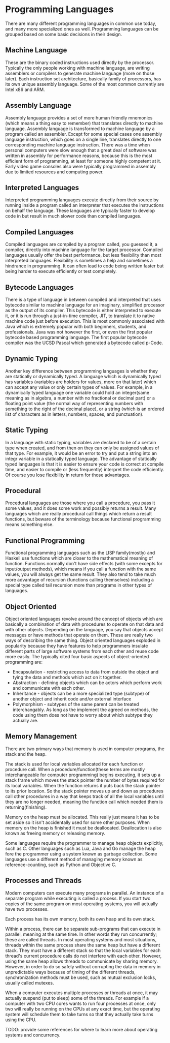 Programming Languages
=====================

There are many different programming languages in common use today, and many more
specialized ones as well.  Programming languages can be grouped based on some
basic decisions in their design.

Machine Language
----------------

These are the binary coded instructions used directly by the processor.
Typically the only people working with machine language, are writing
assemblers or compilers to generate machine language (more on those later).
Each instruction set architecture, basically family of processors, has its own
unique assembly language.  Some of the most common currently are Intel x86 and ARM.

Assembly Language
-----------------

Assembly language provides a set of more human friendly mnemonics (which
means a thing easy to remember) that translates directly to machine language.
Assembly language is transformed to machine language by a program called an
assembler. Except for some special cases one assembly language instruction,
which goes on a single line, translates directly to one corresponding machine
language instruction.  There was a time when personal computers were slow
enough that a great deal of software was written in assembly for performance
reasons, because this is the most efficient form of programming, at least for
someone highly competent at it.  Early video game consoles also were typically
programmed in assembly due to limited resources and computing power.

Interpreted Languages
---------------------

Interpreted programming languages execute directly from their source by
running inside a program called an interpreter that executes the instructions
on behalf the language.  These languages are typically faster to develop code
in but result in much slower code than compiled languages.

Compiled Languages
------------------

Compiled languages are compiled by a program called, you guessed it, a
compiler, directly into machine language for the target processor.  Compiled
languages usually offer the best performance, but less flexibility than most
interpreted languages.  Flexibility is sometimes a help and sometimes a
hindrance in programming.  It can often lead to code being written faster but
being harder to execute efficiently or test completely.

Bytecode Languages
------------------

There is a type of language in between compiled and interpreted that uses
bytecode similar to machine language for an imaginary, simplified processor as
the output of its compiler.  This bytecode is either interpreted to execute
it, or it is run through a just-in-time compiler, JIT, to translate it to
native machine code just before execution.  This is most commonly associated
with Java which is extremely popular with both beginners, students, and
professionals.  Java was not however the first, or even the first popular
bytecode based programming language. The first popular bytecode compiler was
the UCSD Pascal which generated a bytecode called p-Code.

Dynamic Typing
--------------

Another key difference between programming languages is whether they are
statically or dynamically typed.  A language which is dynamically typed has
variables (variables are holders for values, more on that later) which can
accept any value or only certain types of values.  For example, in a
dynamically typed language one variable could hold an integer(same meaning as
in algebra, a number with no fractional or decimal part) or a floating point
value (the normal way of representing numbers with something to the right of
the decimal place), or a string (which is an ordered list of characters as in
letters, numbers, spaces, and punctuation).

Static Typing
-------------

In a language with static typing, variables are declared to be of a certain
type when created, and from then on they can only be assigned values of that
type. For example, it would be an error to try and put a string into an integr
variable in a statically typed language.  The advantage of statically typed
languages is that it is easier to ensure your code is correct at compile time,
and easier to compile or (less frequently) interpret the code efficiently. Of
course you lose flexibility in return for those advantages.

Procedural
----------

Procedural languages are those where you call a procedure, you pass it some
values, and it does some work and possibly returns a result.  Many languages
which are really procedural call things which return a result functions, but
beware of the terminology because functional programming means something else.

Functional Programming
----------------------

Functional programming languages such as the LISP family(mostly) and Haskell
use functions which are closer to the mathematical meaning of function.
Functions normally don't have side effects (with some excepts for input/output
methods), which means if you call a function with the same values, you will
always get the same result.  They also tend to take much more advantage of
recursion (functions calling themselves) including a special type called
tail recursion more than programs in other types of languages.

Object Oriented
---------------

Object oriented languages revolve around the concept of objects which are
basically a combination of data with procedures to operate on that data and
with other objects.  Depending on the language, you say that objects accept
messages or have methods that operate on them. These are really two ways of
describing the same thing.  Object oriented languages exploded in popularity
because they have features to help programmers insulate different parts of
large software systems from each other and reuse code more easily.
The typically cited four basic aspects of object-oriented programming are:

* Encapsulation - restricting access to data from outside the object and tying
  the data and methods which act on it together.
* Abstraction - defining objects which can be actors which perform work and
  communicate with each other.
* Inheritance - objects can be a more specialized type (subtype) of another object and
  inherit code and/or external interface
* Polymorphism - subtypes of the same parent can be treated interchangably. As
  long as the implement the agreed on methods, the code using them does not
  have to worry about which subtype they actually are.

Memory Management
----------------

There are two primary ways that memory is used in computer programs, the stack and the heap.

The stack is used for local variables allocated for each function or procedure call.
When a procedure/function(these terms are mostly interchangeable for computer programming) begins executing, it sets up a stack frame which moves the stack pointer the number of bytes required for its local variables. When the function returns it puts back the stack pointer to its prior location. So the stack pointer moves up and down as procedures call other procedures in a way that keeps track of all the local variables until they are no longer needed, meaning the function call which needed them is returning(finishing).

Memory on the heap must be allocated. This really just means it has to be set aside so it isn't accidentally used for some other purposes. When memory on the heap is finished
it must be deallocated. Deallocation is also known as freeing memory or releasing memory.

Some languages require the programmer to manage heap objects explicitly, such as C.
Other languages such as Lua, Java and Go manage the heap fore the programmer using
a system known as garbage collection. Some languages use a different method of managing
memory known as reference-counting, such as Python and Objective C.

<!-- TODO: graphics to demonstrate stack and heap usage. -->

Processes and Threads
---------------------

Modern computers can execute many programs in parallel.  An instance of a separate program while executing is called a process.  If you start two copies of the same program on most operating systems, you will actually have two processes.  

Each process has its own memory, both its own heap and its own stack.

Within a process, there can be separate sub-programs that can execute in parallel, meaning at the same time. In other words they run concurrently; these are called threads.
In most operating systems and most situations, threads within the same process share
the same heap but have a different stack.  They must have a different stack so that
the local variables for each thread's current procedure calls do not interfere
with each other.  However, using the same heap allows threads to communicate by sharing memory.  However, in order to do so safely without corrupting the data in memory
in unpredictable ways because of timing of the different threads, synchronization
methods must be used, such as mutual exclusion locks, usually called mutexes.

When a computer executes multiple processes or threads at once, it may actually suspend (put to sleep) some of the threads. For example if a computer with two CPU cores
wants to run four processes at once, only two will really be running on the CPUs
at any exact time, but the operating system will schedule them to take turns so that
they actually take turns using the CPU.

TODO: provide some references for where to learn more about operating systems
and concurrency.
